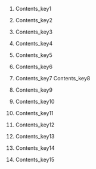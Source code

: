 1. Contents_key1
2. Contents_key2
3. Contents_key3
4. Contents_key4
5. Contents_key5
6. Contents_key6
7. Contents_key7
Contents_key8

1. Contents_key9
2. Contents_key10
3. Contents_key11
4. Contents_key12
5. Contents_key13
6. Contents_key14
7. Contents_key15
